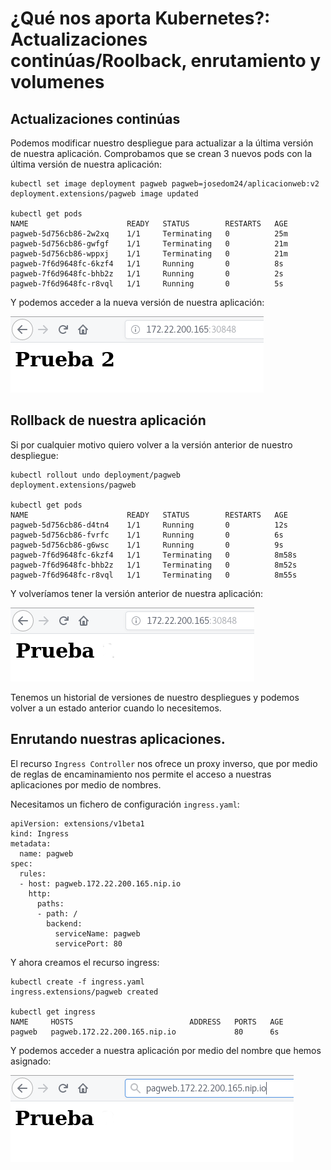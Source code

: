 # ¿Qué nos aporta Kubernetes?: Actualizaciones continúas/Roolback, enrutamiento y volumenes

## Actualizaciones continúas

Podemos modificar nuestro despliegue para actualizar a la última versión de nuestra aplicación. Comprobamos que se crean 3 nuevos pods con la última versión de nuestra aplicación:

    kubectl set image deployment pagweb pagweb=josedom24/aplicacionweb:v2
    deployment.extensions/pagweb image updated

    kubectl get pods
    NAME                      READY   STATUS        RESTARTS   AGE
    pagweb-5d756cb86-2w2xq    1/1     Terminating   0          25m
    pagweb-5d756cb86-gwfgf    1/1     Terminating   0          21m
    pagweb-5d756cb86-wppxj    1/1     Terminating   0          21m
    pagweb-7f6d9648fc-6kzf4   1/1     Running       0          8s
    pagweb-7f6d9648fc-bhb2z   1/1     Running       0          2s
    pagweb-7f6d9648fc-r8vql   1/1     Running       0          5s

Y podemos acceder a la nueva versión de nuestra aplicación:

![3](img/kubernetes3.png)

## Rollback de nuestra aplicación

Si por cualquier motivo quiero volver a la versión anterior de nuestro despliegue:

    kubectl rollout undo deployment/pagweb
    deployment.extensions/pagweb

    kubectl get pods
    NAME                      READY   STATUS        RESTARTS   AGE
    pagweb-5d756cb86-d4tn4    1/1     Running       0          12s
    pagweb-5d756cb86-fvrfc    1/1     Running       0          6s
    pagweb-5d756cb86-g6wsc    1/1     Running       0          9s
    pagweb-7f6d9648fc-6kzf4   1/1     Terminating   0          8m58s
    pagweb-7f6d9648fc-bhb2z   1/1     Terminating   0          8m52s
    pagweb-7f6d9648fc-r8vql   1/1     Terminating   0          8m55s

Y volveríamos tener la versión anterior de nuestra aplicación:

![2](img/kubernetes2.png)

Tenemos un historial de versiones de nuestro despliegues y podemos volver a un estado anterior cuando lo necesitemos.

## Enrutando nuestras aplicaciones.

El recurso `Ingress Controller` nos ofrece un proxy inverso, que por medio de reglas de encaminamiento nos permite el acceso a nuestras aplicaciones por medio de nombres.

Necesitamos un fichero de configuración `ingress.yaml`:

    apiVersion: extensions/v1beta1
    kind: Ingress
    metadata:
      name: pagweb
    spec:
      rules:
      - host: pagweb.172.22.200.165.nip.io
        http:
          paths:
          - path: /
            backend:
              serviceName: pagweb
              servicePort: 80
    
Y ahora creamos el recurso ingress:

    kubectl create -f ingress.yaml 
    ingress.extensions/pagweb created

    kubectl get ingress
    NAME     HOSTS                          ADDRESS   PORTS   AGE
    pagweb   pagweb.172.22.200.165.nip.io             80      6s
 

Y podemos acceder a nuestra aplicación por medio del nombre que hemos asignado:

![4](img/kubernetes4.png)

